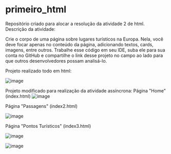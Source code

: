# primeiro_html
Repositório criado para alocar a resolução da atividade 2 de html.
Descrição da atividade: 

Crie o corpo de uma página sobre lugares turísticos na Europa. Nela, você deve focar apenas no conteúdo da página, adicionando textos, cards, imagens, entre outros. 
Trabalhe esse código em seu IDE, suba ele para sua conta no GitHub e compartilhe o link desse projeto no campo ao lado para que outros desenvolvedores possam analisá-lo.

Projeto realizado todo em html:

![image](https://user-images.githubusercontent.com/127509838/230694997-c17c44e6-38a5-4078-8d30-034ae8448b4b.png)

Projeto modificado para realização da atividade assíncrona:
Página "Home" (index.html)
![image](https://user-images.githubusercontent.com/127509838/230752462-0046c7e5-04d1-4494-b598-4450aa353772.png)

Página "Passagens" (index2.html)

![image](https://user-images.githubusercontent.com/127509838/230752541-91b3dfa4-034d-447d-899e-9238ba5fa581.png)

Página "Pontos Turísticos" (index3.html)

![image](https://user-images.githubusercontent.com/127509838/230752573-d7711b18-7ec5-4906-83f8-670687fd0de3.png)

![image](https://user-images.githubusercontent.com/127509838/230752591-9a6f1fcc-c4f5-4b4e-b068-af07b93b9e12.png)

